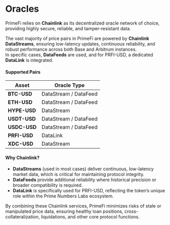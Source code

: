 # Oracles



PrimeFi relies on **Chainlink** as its decentralized oracle network of choice, providing highly secure, reliable, and tamper-resistant data.

The vast majority of price pairs in PrimeFi are powered by **Chainlink DataStreams**, ensuring low-latency updates, continuous reliability, and robust performance across both Base and Arbitrum instances.\
In specific cases, **DataFeeds** are used, and for PRFI-USD, a dedicated **DataLink** is integrated.

#### Supported Pairs

| Asset        | Oracle Type           |
| ------------ | --------------------- |
| **BTC-USD**  | DataStream / DataFeed |
| **ETH-USD**  | DataStream / DataFeed |
| **HYPE-USD** | DataStream            |
| **USDT-USD** | DataStream / DataFeed |
| **USDC-USD** | DataStream / DataFeed |
| **PRFI-USD** | DataLink              |
| **XDC-USD**  | DataStream            |

#### Why Chainlink?

* **DataStreams** (used in most cases) deliver continuous, low-latency market data, which is critical for maintaining protocol integrity.
* **DataFeeds** provide additional reliability where historical precision or broader compatibility is required.
* **DataLink** is specifically used for PRFI-USD, reflecting the token’s unique role within the Prime Numbers Labs ecosystem.

By combining these Chainlink services, PrimeFi minimizes risks of stale or manipulated price data, ensuring healthy loan positions, cross-collateralization, liquidations, and other core protocol functions.
